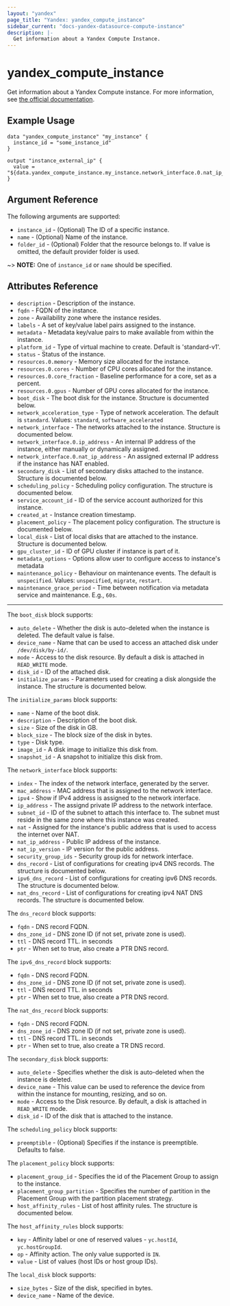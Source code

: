 ```yaml
---
layout: "yandex"
page_title: "Yandex: yandex_compute_instance"
sidebar_current: "docs-yandex-datasource-compute-instance"
description: |-
  Get information about a Yandex Compute Instance.
---
```


# yandex\_compute\_instance

Get information about a Yandex Compute instance. For more information, see
[the official documentation](https://cloud.yandex.com/docs/compute/concepts/vm).

## Example Usage

```hcl
data "yandex_compute_instance" "my_instance" {
  instance_id = "some_instance_id"
}

output "instance_external_ip" {
  value = "${data.yandex_compute_instance.my_instance.network_interface.0.nat_ip_address}"
}
```

## Argument Reference

The following arguments are supported:

* `instance_id` - (Optional) The ID of a specific instance.
* `name` - (Optional) Name of the instance.
* `folder_id` - (Optional) Folder that the resource belongs to. If value is omitted, the default provider folder is used.

~> **NOTE:** One of `instance_id` or `name` should be specified.

## Attributes Reference

* `description` - Description of the instance.
* `fqdn` - FQDN of the instance.
* `zone` - Availability zone where the instance resides.
* `labels` - A set of key/value label pairs assigned to the instance.
* `metadata` - Metadata key/value pairs to make available from
    within the instance.
* `platform_id` - Type of virtual machine to create. Default is 'standard-v1'.
* `status` - Status of the instance.
* `resources.0.memory` - Memory size allocated for the instance.
* `resources.0.cores` - Number of CPU cores allocated for the instance.
* `resources.0.core_fraction` - Baseline performance for a core, set as a percent.
* `resources.0.gpus` - Number of GPU cores allocated for the instance.
* `boot_disk` - The boot disk for the instance. Structure is documented below.
* `network_acceleration_type` - Type of network acceleration. The default is `standard`. Values: `standard`, `software_accelerated`
* `network_interface` - The networks attached to the instance. Structure is documented below.
* `network_interface.0.ip_address` - An internal IP address of the instance, either manually or dynamically assigned.
* `network_interface.0.nat_ip_address` - An assigned external IP address if the instance has NAT enabled.
* `secondary_disk` - List of secondary disks attached to the instance. Structure is documented below.
* `scheduling_policy` - Scheduling policy configuration. The structure is documented below.
* `service_account_id` - ID of the service account authorized for this instance.
* `created_at` - Instance creation timestamp.
* `placement_policy` - The placement policy configuration. The structure is documented below.
* `local_disk` - List of local disks that are attached to the instance. Structure is documented below.
* `gpu_cluster_id` - ID of GPU cluster if instance is part of it.
* `metadata_options` - Options allow user to configure access to instance's metadata
* `maintenance_policy` - Behaviour on maintenance events. The default is `unspecified`. Values: `unspecified`, `migrate`, `restart`.
* `maintenance_grace_period` - Time between notification via metadata service and maintenance. E.g., `60s`.

---

The `boot_disk` block supports:

* `auto_delete` - Whether the disk is auto-deleted when the instance is deleted. The default value is false.
* `device_name` - Name that can be used to access an attached disk
    under `/dev/disk/by-id/`.
* `mode` - Access to the disk resource. By default a disk is attached in `READ_WRITE` mode.
* `disk_id` - ID of the attached disk.
* `initialize_params` - Parameters used for creating a disk alongside the instance. The structure is documented below.

The `initialize_params` block supports:

* `name` - Name of the boot disk.
* `description` - Description of the boot disk.
* `size` - Size of the disk in GB.
* `block_size` - The block size of the disk in bytes.
* `type` - Disk type.
* `image_id` - A disk image to initialize this disk from.
* `snapshot_id` - A snapshot to initialize this disk from.

The `network_interface` block supports:

* `index` - The index of the network interface, generated by the server.
* `mac_address` - MAC address that is assigned to the network interface.
* `ipv4` - Show if IPv4 address is assigned to the network interface.
* `ip_address` - The assignd private IP address to the network interface.
* `subnet_id` - ID of the subnet to attach this interface to. The subnet must reside in the same zone where this instance was created.
* `nat` - Assigned for the instance's public address that is used to access the internet over NAT.
* `nat_ip_address` - Public IP address of the instance.
* `nat_ip_version` - IP version for the public address.
* `security_group_ids` - Security group ids for network interface.
* `dns_record` - List of configurations for creating ipv4 DNS records. The structure is documented below.
* `ipv6_dns_record` - List of configurations for creating ipv6 DNS records. The structure is documented below.
* `nat_dns_record` - List of configurations for creating ipv4 NAT DNS records. The structure is documented below.

The `dns_record` block supports:

* `fqdn` - DNS record FQDN.
* `dns_zone_id` - DNS zone ID (if not set, private zone is used).
* `ttl` - DNS record TTL. in seconds
* `ptr` - When set to true, also create a PTR DNS record.

The `ipv6_dns_record` block supports:

* `fqdn` - DNS record FQDN.
* `dns_zone_id` - DNS zone ID (if not set, private zone is used).
* `ttl` - DNS record TTL. in seconds
* `ptr` - When set to true, also create a PTR DNS record.

The `nat_dns_record` block supports:

* `fqdn` - DNS record FQDN.
* `dns_zone_id` - DNS zone ID (if not set, private zone is used).
* `ttl` - DNS record TTL. in seconds
* `ptr` - When set to true, also create a TR DNS record.

The `secondary_disk` block supports:

* `auto_delete` - Specifies whether the disk is auto-deleted when the instance is deleted.
* `device_name` - This value can be used to reference the device from within the instance for mounting, resizing, and so on.
* `mode` - Access to the Disk resource. By default, a disk is attached in `READ_WRITE` mode.
* `disk_id` - ID of the disk that is attached to the instance.

The `scheduling_policy` block supports:

* `preemptible` - (Optional) Specifies if the instance is preemptible. Defaults to false.

The `placement_policy` block supports:

* `placement_group_id` - Specifies the id of the Placement Group to assign to the instance.
* `placement_group_partition` - Specifies the number of partition in the Placement Group with the partition placement strategy. 
* `host_affinity_rules` - List of host affinity rules. The structure is documented below.

The `host_affinity_rules` block supports:

* `key` - Affinity label or one of reserved values - `yc.hostId`, `yc.hostGroupId`.
* `op` - Affinity action. The only value supported is `IN`.
* `value` - List of values (host IDs or host group IDs).

The `local_disk` block supports:

* `size_bytes` - Size of the disk, specified in bytes.
* `device_name` - Name of the device.
